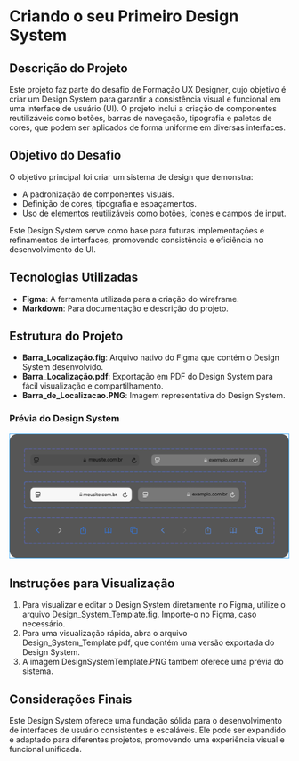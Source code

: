 # Criando o seu Primeiro Design System

## Descrição do Projeto

Este projeto faz parte do desafio de Formação UX Designer, cujo objetivo é criar um Design System para garantir a consistência visual e funcional em uma interface de usuário (UI). O projeto inclui a criação de componentes reutilizáveis como botões, barras de navegação, tipografia e paletas de cores, que podem ser aplicados de forma uniforme em diversas interfaces.

## Objetivo do Desafio

O objetivo principal foi criar um sistema de design que demonstra:

- A padronização de componentes visuais.
- Definição de cores, tipografia e espaçamentos.
- Uso de elementos reutilizáveis como botões, ícones e campos de input.
  
Este Design System serve como base para futuras implementações e refinamentos de interfaces, promovendo consistência e eficiência no desenvolvimento de UI.

## Tecnologias Utilizadas

- **Figma**: A ferramenta utilizada para a criação do wireframe.
- **Markdown**: Para documentação e descrição do projeto.

## Estrutura do Projeto

- **Barra_Localização.fig**: Arquivo nativo do Figma que contém o Design System desenvolvido.
- **Barra_Localização.pdf**: Exportação em PDF do Design System para fácil visualização e compartilhamento.
- **Barra_de_Localizacao.PNG**: Imagem representativa do Design System.

### Prévia do Design System

![Design System](./Barra_de_Localizacao.PNG)

## Instruções para Visualização

1. Para visualizar e editar o Design System diretamente no Figma, utilize o arquivo Design_System_Template.fig. Importe-o no Figma, caso necessário.
2. Para uma visualização rápida, abra o arquivo Design_System_Template.pdf, que contém uma versão exportada do Design System.
3. A imagem DesignSystemTemplate.PNG também oferece uma prévia do sistema.

## Considerações Finais

Este Design System oferece uma fundação sólida para o desenvolvimento de interfaces de usuário consistentes e escaláveis. Ele pode ser expandido e adaptado para diferentes projetos, promovendo uma experiência visual e funcional unificada.
